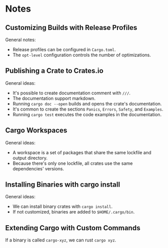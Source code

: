 # Notes

## Customizing Builds with Release Profiles

General notes:
- Release profiles can be configured in `Cargo.toml`.
- The `opt-level` configuration controls the number of optimizations.

## Publishing a Crate to Crates.io

General ideas:
- It's possible to create documentation comment with `///`.
- The documentation support markdown.
- Running `cargo doc --open` builds and opens the crate's documentation.
- It's common to create the sections `Panics`, `Errors`, `Safety`, and
  `Examples`.
- Running `cargo test` executes the code examples in the documentation.

## Cargo Workspaces

General ideas:
- A workspace is a set of packages that share the same lockfile and output
  directory.
- Because there's only one lockfile, all crates use the same dependencies'
  versions.

## Installing Binaries with cargo install

General ideas:
- We can install binary crates with `cargo install`.
- If not customized, binaries are added to `$HOME/.cargo/bin`.

## Extending Cargo with Custom Commands

If a binary is called `cargo-xyz`, we can rust `cargo xyz`.